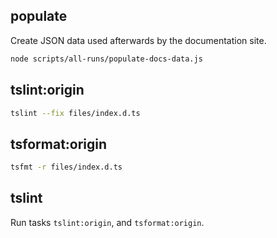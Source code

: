 ## populate

Create JSON data used afterwards by the documentation site.

```bash
node scripts/all-runs/populate-docs-data.js
```

## tslint:origin

```bash
tslint --fix files/index.d.ts
```

## tsformat:origin

```bash
tsfmt -r files/index.d.ts
```

## tslint

Run tasks `tslint:origin`, and `tsformat:origin`.
